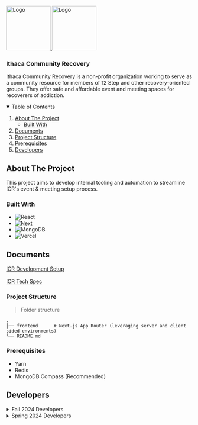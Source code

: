 <!-- PROJECT LOGO -->
<br />
<div>
  <a href="https://github.com/github_username/repo_name">
    <img src="https://chambermaster.blob.core.windows.net/images/members/1313/4585/MemLogo_Ithaca%20Community%20Recovery.png" alt="Logo" width="120" height="120">
    <img src="https://www.ithacacommunityrecovery.org/wp-content/uploads/cropped-new_logo_4.png" alt="Logo" width="120" height="120">
  </a>

<h3>Ithaca Community Recovery</h3>

  <p >
    Ithaca Community Recovery is a non-profit organization working to serve as a community resource for members of 12 Step and other recovery-oriented groups. They offer safe and affordable event and meeting spaces for recoverers of addiction.
    <br />    
  </p>
</div>



<!-- TABLE OF CONTENTS --> 
<details open="open"> 
  <summary>Table of Contents</summary> 
  <ol> 
    <li> 
      <a href="#about-the-project">About The Project</a> 
      <ul> 
        <li>
          <a href="#built-with">Built With</a>
        </li> 
      </ul> 
    </li> 
    <li>
      <a href="#documents">Documents</a>
    </li> 
    <li>
      <a href="#project-structure">Project Structure</a>
    </li> 
    <li>
      <a href="#prerequisites">Prerequisites</a>
    </li> 
    <li>
      <a href="#developers">Developers</a> 
    </li> 
  </ol> 
</details>


<!-- ABOUT THE PROJECT -->
## About The Project
This project aims to develop internal tooling and automation to streamline ICR's event & meeting setup process.

### Built With

* ![React](https://img.shields.io/badge/react-%2320232a.svg?style=for-the-badge&logo=react&logoColor=%2361DAFB)
* [![Next][Next.js]][Next-url]
* ![MongoDB](https://img.shields.io/badge/MongoDB-%234ea94b.svg?style=for-the-badge&logo=mongodb&logoColor=white)
* ![Vercel](https://img.shields.io/badge/vercel-%23000000.svg?style=for-the-badge&logo=vercel&logoColor=white)

<!-- Setup -->
## Documents
[ICR Development Setup](https://docs.google.com/document/d/1bucVpOUzu9ySimDKaqEE1Pol_J8ZBy5BoTddIoZb8EY/edit)
<br><br>
[ICR Tech Spec](https://docs.google.com/document/d/1reZL2JN5EETC5tPHWooDAVCn5CvzYXGyiyf_3lPw-HM/edit)

### Project Structure

> Folder structure 

    .
    ├── frontend      # Next.js App Router (leveraging server and client sided environments)
    └── README.md

### Prerequisites
* Yarn
* Redis
* MongoDB Compass (Recommended)

<!-- Developers -->
## Developers
<details>
  <summary>Fall 2024 Developers</summary>

  - Tech Leads: Owen Chen & Tuni Le
  - Sophie L Wang
  - Leane Ying
  - Phoebe Qian
  - Brandon Lerit
  - Alisha Varma
  - Tanvi Mavani
  - Sophie Strausberg 
</details>

<details>
  <summary>Spring 2024 Developers</summary>

  - Tech Lead: Joseph Ugarte
  - Mohammad Islam
  - Sophie L Wang
  - Sneha Rajaraman
  - Sanya Mahajan
  - Srija Ghosh
</details>

<!-- MARKDOWN LINKS & IMAGES -->
<!-- https://www.markdownguide.org/basic-syntax/#reference-style-links -->
[Next.js]: https://img.shields.io/badge/next.js-000000?style=for-the-badge&logo=nextdotjs&logoColor=white
[Next-url]: https://nextjs.org/
[React.js]: https://img.shields.io/badge/React-20232A?style=for-the-badge&logo=react&logoColor=61DAFB
[React-url]: https://reactjs.org/
[Prisma.io]: https://img.shields.io/badge/Prisma-3982CE?style=for-the-badge&logo=Prisma&logoColor=white
[Express.js]: https://img.shields.io/badge/express.js-%23404d59.svg?style=for-the-badge&logo=express&logoColor=%2361DAFB
[Express-url]: https://expressjs.com/
[Prisma-url]: https://www.prisma.io/
